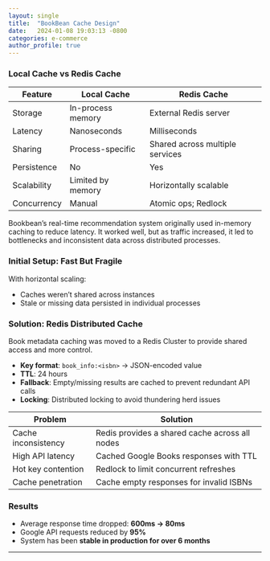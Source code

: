 ```yaml
---
layout: single
title:  "BookBean Cache Design"
date:   2024-01-08 19:03:13 -0800
categories: e-commerce
author_profile: true
---
```



### Local Cache vs Redis Cache 

| Feature         | Local Cache  | Redis Cache             |
|-----------------|--------------------------------------------|--------------------------------------|
| Storage         | In-process memory         | External Redis server                |
| Latency         | Nanoseconds                                | Milliseconds   |
| Sharing         | Process-specific                           | Shared across multiple services      |
| Persistence     | No             | Yes           |
| Scalability     | Limited by memory           | Horizontally scalable                |
| Concurrency     | Manual                 | Atomic ops; Redlock  |

Bookbean’s real-time recommendation system originally used in-memory caching to reduce latency. It worked well, but as traffic increased, it led to bottlenecks and inconsistent data across distributed processes.

### Initial Setup: Fast But Fragile

With horizontal scaling:
- Caches weren’t shared across instances
- Stale or missing data persisted in individual processes

### Solution: Redis Distributed Cache

Book metadata caching was moved to a Redis Cluster to provide shared access and more control.

- **Key format**: `book_info:<isbn>` → JSON-encoded value  
- **TTL**: 24 hours  
- **Fallback**: Empty/missing results are cached to prevent redundant API calls  
- **Locking**: Distributed locking to avoid thundering herd issues

| Problem               | Solution                                        |
|-----------------------|-------------------------------------------------|
| Cache inconsistency   | Redis provides a shared cache across all nodes |
| High API latency      | Cached Google Books responses with TTL         |
| Hot key contention    | Redlock to limit concurrent refreshes          |
| Cache penetration     | Cache empty responses for invalid ISBNs        |

### Results

- Average response time dropped: **600ms → 80ms**  
- Google API requests reduced by **95%**  
- System has been **stable in production for over 6 months**

---
